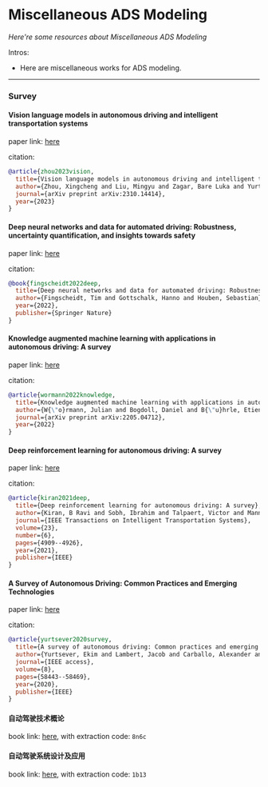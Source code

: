 # Miscellaneous ADS Modeling
*Here're some resources about Miscellaneous ADS Modeling*

Intros:
* Here are miscellaneous works for ADS modeling.

---

### Survey

#### Vision language models in autonomous driving and intelligent transportation systems

paper link: [here](https://arxiv.org/pdf/2310.14414)

citation: 
```bibtex
@article{zhou2023vision,
  title={Vision language models in autonomous driving and intelligent transportation systems},
  author={Zhou, Xingcheng and Liu, Mingyu and Zagar, Bare Luka and Yurtsever, Ekim and Knoll, Alois C},
  journal={arXiv preprint arXiv:2310.14414},
  year={2023}
}
```


#### Deep neural networks and data for automated driving: Robustness, uncertainty quantification, and insights towards safety

paper link: [here](https://library.oapen.org/bitstream/handle/20.500.12657/57375/1/978-3-031-01233-4.pdf)

citation: 
```bibtex
@book{fingscheidt2022deep,
  title={Deep neural networks and data for automated driving: Robustness, uncertainty quantification, and insights towards safety},
  author={Fingscheidt, Tim and Gottschalk, Hanno and Houben, Sebastian},
  year={2022},
  publisher={Springer Nature}
}
```

#### Knowledge augmented machine learning with applications in autonomous driving: A survey

paper link: [here](https://arxiv.org/pdf/2205.04712)

citation: 
```bibtex
@article{wormann2022knowledge,
  title={Knowledge augmented machine learning with applications in autonomous driving: A survey},
  author={W{\"o}rmann, Julian and Bogdoll, Daniel and B{\"u}hrle, Etienne and Chen, Han and Chuo, Evaristus Fuh and Cvejoski, Kostadin and van Elst, Ludger and Gottschall, Philip and Griesche, Stefan and Hellert, Christian and others},
  journal={arXiv preprint arXiv:2205.04712},
  year={2022}
}
```
    

#### Deep reinforcement learning for autonomous driving: A survey

paper link: [here](https://arxiv.org/pdf/2002.00444)

citation: 
```bibtex
@article{kiran2021deep,
  title={Deep reinforcement learning for autonomous driving: A survey},
  author={Kiran, B Ravi and Sobh, Ibrahim and Talpaert, Victor and Mannion, Patrick and Al Sallab, Ahmad A and Yogamani, Senthil and P{\'e}rez, Patrick},
  journal={IEEE Transactions on Intelligent Transportation Systems},
  volume={23},
  number={6},
  pages={4909--4926},
  year={2021},
  publisher={IEEE}
}
```
    

#### A Survey of Autonomous Driving: Common Practices and Emerging Technologies

paper link: [here](https://ieeexplore.ieee.org/iel7/6287639/8948470/09046805.pdf)

citation: 
```bibtex
@article{yurtsever2020survey,
  title={A survey of autonomous driving: Common practices and emerging technologies},
  author={Yurtsever, Ekim and Lambert, Jacob and Carballo, Alexander and Takeda, Kazuya},
  journal={IEEE access},
  volume={8},
  pages={58443--58469},
  year={2020},
  publisher={IEEE}
}
```

#### 自动驾驶技术概论
book link: [here](https://pan.baidu.com/s/1Pf-hEFLN1etth_DVTMLNAw), with extraction code: `8n6c`

#### 自动驾驶系统设计及应用
book link: [here](https://pan.baidu.com/s/19K6C-Daw-ak6Bf2TbKQ_SA), with extraction code: `1b13`


